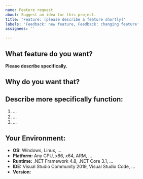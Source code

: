 ```yaml
---
name: Feature request
about: Suggest an idea for this project.
title: 'Feature: [please describe a feature shortly]'
labels: 'Feedback: new feature, Feedback: changing feature'
assignees: ''

---
```


## What feature do you want?
**Please describe specifically.**

## Why do you want that?

## Describe more specifically function:
1. ...
2. ...
3. ...

## Your Environment:
* **OS:** Windows, Linux, ...
* **Platform:** Any CPU, x86, x64, ARM, ...
* **Runtime:** .NET Framework 4.8, .NET Core 3.1, ...
* **IDE:** Visual Studio Community 2019, Visual Studio Code, ...
* **Version:**
